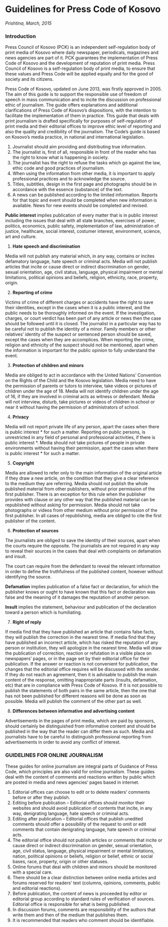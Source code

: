 # Guidelines for Press Code of Kosovo

*Prishtina, March, 2015*

### Introduction

Press Council of Kosovo (PCK) is an independent self-regulation body of print media of Kosovo where daily newspaper, periodicals, magazines and news agencies are part of it. PCK guarantees the implementation of Press Code of Kosovo and the development of reputation of print media. Press Council of Kosovo is a self-regulation body of print media, to ensure that these values and Press Code will be applied equally and for the good of society and its citizens.

Press Code of Kosovo, updated on June 2013, was firstly approved in 2005. The aim of this guide is to support the responsible use of freedom of speech in mass communication and to incite the discussion on professional ethic of journalism. The guide offers explanations and additional clarifications of Press Code of Kosovo’s dispositions, with the intention to facilitate the implementation of them in practice. This guide that deals with print journalism is drafted specifically for purposes of self-regulation of print media and their editorial offices to improve ethic level of reporting and also the quality and credibility of the journalism. The Code’s guide is based on Kosovo’s media practice, in national and international legislation.

1. Journalist should aim providing and distributing true information.
2. The journalist is, first of all, responsible in front of the reader who has the right to know what is happening in society.
3. The journalist has the right to refuse the tasks which go against the law, ethic code and good practices of journalism.
4. When using the information from other media, it is important to apply professional practices and to acknowledge the source.
5. Titles, subtitles, design in the first page and photographs should be in accordance with the essence (substance) of the text.
6. A news can be published according to the limited information. Reports for that topic and event should be completed when new information is available. News for new events should be completed and revised. 



**Public interest** implies publication of every matter that is in public interest including the issues that deal with all state branches, exercises of power, politics, economics, public safety, implementation of law, administration of justice, healthcare, social interest, costumer interest, environment, science, art and culture.

1. **Hate speech and discrimination**

Media will not publish any material which, in any way, contains or incites defamatory  language, hate speech or criminal acts. Media will not publish articles that incite or cause  direct or indirect discrimination on gender, sexual orientation, age, civil status, language,  physical impairment or mental limitations, political opinions and beliefs, religion, ethnicity,  race, property, origin.

2. **Reporting of crime**

Victims of crime of different charges or accidents have the right to save their identities,  except in the cases when it is a public interest, and the public needs to be thoroughly  informed on the event. If the investigation, charges, or court verdict has been part of any  article or news then the case should be followed until it is closed. The journalist in a  particular way has to be careful not to publish the identity of a minor. Family members or  other relatives’ identity of the suspect or sentenced person should be saved, except the cases  when they are accomplices. When reporting the crime, religion and ethnicity of the suspect  should not be mentioned, apart when the information is important for the public opinion to  fully understand the event.

3. **Protection of children and minors**

Media are obliged to act in accordance with the United Nations’ Convention on the Rights of  the Child and the Kosovo legislation. Media need to have the permission of parents or tutors  to interview, take videos or pictures of children under the age of 18. Media will not identify  children under the age of 16, if they are involved in criminal acts as witness or defendant.  Media will not interview, disturb, take pictures or videos of children in school or near it  without having the permission of administrators of school.

4. **Privacy**

Media will not report private life of any person, apart the cases when there is public interest \* for such a matter. Reporting on public persons, is unrestricted in any field of personal and  professional activities, if there is public interest \*. Media should not take pictures of people in  private environments without having their permission, apart the cases when there is public  interest \* for such a matter.

5. **Copyright**

Media are allowed to refer only to the main information of the original article if they draw a  new article, on the condition that they give a clear reference to the medium they are referring. Media should not publish the whole published material from other publishers, without prior  permission of the first publisher. There is an exception for this rule when the publisher  provides with clause or any other way that the published material can be republished without  asking for permission. Media should not take photographs or videos from other medium  without prior permission of the first publisher. In all cases of republishing, media are obliged  to cite the first publisher of the content.

6. **Protection of sources**

The journalists are obliged to save the identity of their sources, apart when the courts require the opposite. The journalists are not required in any way to reveal their sources in the cases that deal with complaints on defamation and insult. 
    
The court can require from the defendant to reveal the relevant information in order to define the truthfulness of the published content, however without identifying the source. 
    
**Defamation** implies publication of a false fact or declaration, for which the publisher knows or ought to have known that this fact or declaration was false and the meaning of it damages the reputation of another person. 
    
**Insult** implies the statement, behaviour and publication of the declaration toward a person which is humiliating.

7. **Right of reply**

If media find that they have published an article that contains false facts, they will publish the  correction in the nearest time. If media find that they have published an incorrect article, which has risked the reputation of any person or institution, they will apologize in the nearest  time. Media will draw the publication of correction, reaction or refutation in a visible place  on newspapers’ pages, or in the page set by their editorial office for their publication. If the  answer or reaction is not convenient for publication, the changes that the editorial office  requires will be discussed with the sender. If they do not reach an agreement, then it is  advisable to publish the main content of the response, omitting inappropriate parts (insults,  defamation, etc) that are in compliance with Press Code of Kosovo. If it is not possible to  publish the statements of both pairs in the same article, then the one that has not been  published for different reasons will be done as soon as possible. Media will publish the  comment of the other part as well.
   
8. **Differences between informative and advertising content**

Advertisements in the pages of print media, which are paid by sponsors, should certainly be distinguished from informative content and should be published in the way that the reader can  differ them as such.  Media and journalists have to be careful to distinguish professional reporting from advertisements in order to avoid any conflict of interest.
   
   


### GUIDELINES FOR ONLINE JOURNALISM

These guides for online journalism are integral parts of Guidance of Press Code, which principles are also valid for online journalism. These guides deal with the content of comments and reactions written by public which are posted in media and news agencies’ pages based in internet.

1. Editorial offices can choose to edit or to delete readers’ comments before or after they publish.
2. Editing before publication – Editorial offices should monitor their websites and should avoid publication of contents that incite, in any way, denigrating language, hate speech or criminal acts.
3. Editing after publication – Editorial offices that publish unedited comments should  offer a possibility of the request to omit or edit comments that contain denigrating  language, hate speech or criminal acts.
4. The editorial office should not publish articles or comments that incite or cause direct or indirect discrimination on gender, sexual orientation, age, civil status, language,  physical impairment or mental limitations, nation, political opinions or beliefs, religion or belief, ethnic or social bases, race, property, origin or other statuses.
5. Online forums that deal with children and minors should be monitored with a special  care.
6. There should be a clear distinction between online media articles and forums reserved  for readers’ text (columns, opinions, comments, public and editorial reactions).
7. Before publication, the content of news is proceeded by editor or editorial group  according to standard rules of verification of sources. Editorial office is responsible  for what is being published.
8. In discussion forums, comments are responsibility of the authors that write them and  then of the medium that publishes them.
9. It is recommended that readers who comment should be identifiable.
